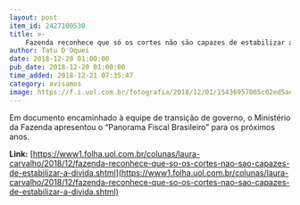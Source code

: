 ```yaml
---
layout: post
item_id: 2427100530
title: >-
    Fazenda reconhece que só os cortes não são capazes de estabilizar a dívida
author: Tatu D'Oquei
date: 2018-12-20 01:00:00
pub_date: 2018-12-20 01:00:00
time_added: 2018-12-21 07:35:47
category: avisamos
image: https://f.i.uol.com.br/fotografia/2018/12/01/15436957065c02ed5ae5330_1543695706_3x2_rt.jpg
---
```


Em documento encaminhado à equipe de transição de governo, o Ministério da Fazenda apresentou o “Panorama Fiscal Brasileiro” para os próximos anos.

**Link:** [https://www1.folha.uol.com.br/colunas/laura-carvalho/2018/12/fazenda-reconhece-que-so-os-cortes-nao-sao-capazes-de-estabilizar-a-divida.shtml](https://www1.folha.uol.com.br/colunas/laura-carvalho/2018/12/fazenda-reconhece-que-so-os-cortes-nao-sao-capazes-de-estabilizar-a-divida.shtml)

